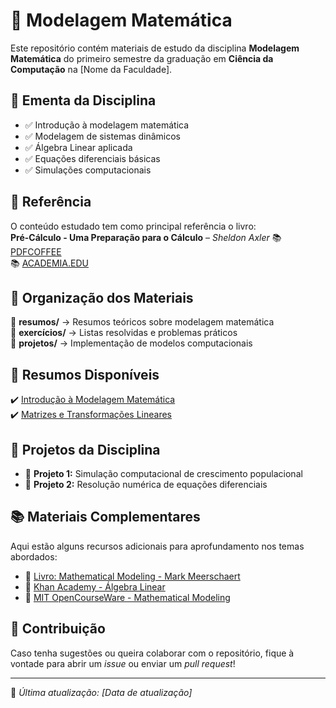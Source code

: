 # 📐 Modelagem Matemática

Este repositório contém materiais de estudo da disciplina **Modelagem Matemática** do primeiro semestre da graduação em **Ciência da Computação** na [Nome da Faculdade].

## 📌 Ementa da Disciplina
- ✅ Introdução à modelagem matemática  
- ✅ Modelagem de sistemas dinâmicos  
- ✅ Álgebra Linear aplicada  
- ✅ Equações diferenciais básicas  
- ✅ Simulações computacionais  

## 📖 Referência
O conteúdo estudado tem como principal referência o livro:  
**Pré-Cálculo - Uma Preparação para o Cálculo** – *Sheldon Axler*
📚 [PDFCOFFEE](https://www.academia.edu/43582512/Sheldon_Axler_Pr%C3%A9_C%C3%A1lculo_Uma_Prepara%C3%A7%C3%A3o_Para_o_C%C3%A1lculo_LTC_2016_)  
📚 [ACADEMIA.EDU](https://books.google.com/books/about/Precalculus.html?id=8Y8yDwAAQBAJ)

## 📁 Organização dos Materiais
📂 **resumos/** → Resumos teóricos sobre modelagem matemática  
📂 **exercícios/** → Listas resolvidas e problemas práticos  
📂 **projetos/** → Implementação de modelos computacionais  

## 📝 Resumos Disponíveis
✔️ [Introdução à Modelagem Matemática](resumos/modelagem-introducao.md)  
✔️ [Matrizes e Transformações Lineares](resumos/matrizes-transformacoes.md)  

## 🚀 Projetos da Disciplina
- 🔹 **Projeto 1:** Simulação computacional de crescimento populacional  
- 🔹 **Projeto 2:** Resolução numérica de equações diferenciais  

## 📚 Materiais Complementares
Aqui estão alguns recursos adicionais para aprofundamento nos temas abordados:
- 📖 [Livro: Mathematical Modeling - Mark Meerschaert](https://www.amazon.com.br/Mathematical-Modeling-Mark-Meerschaert/dp/0123708575)  
- 🎥 [Khan Academy - Álgebra Linear](https://www.khanacademy.org/math/linear-algebra)  
- 🔗 [MIT OpenCourseWare - Mathematical Modeling](https://ocw.mit.edu/courses/mathematics/18-086-mathematical-modeling-spring-2006/)  

## 🤝 Contribuição
Caso tenha sugestões ou queira colaborar com o repositório, fique à vontade para abrir um *issue* ou enviar um *pull request*!  

---

📌 *Última atualização: [Data de atualização]*
